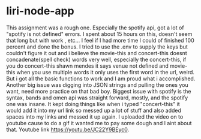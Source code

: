 # liri-node-app
This assignment was a rough one. Especially the spotify api, got a lot of "spotify is not defined" errors. I spent about 15 hours on this, doesn't seem that long but with work , etc... I feel if I had more time I could of finished 100 percent and done the bonus. I tried to use the .env to supply the keys but couldn't figure it out and i believe the movie-this and concert-this doesnt concadenate(spell check) words very well, especially the concert-this, if you do concert-this shawn mendes   it says venue not defined and movie-this when you use multiple words it only uses the first word in the url, weird. But i got all the basic functions to work and I am proud what i accomplished. Another big issue was digging into JSON strings and pulling the ones you want, need more practice on that bad boy. Biggest issue with spotify is the syntax, bands and omen api was straight forward, mostly, and the spotify one was insane. It kept doing things like when i typed "concert-this" it would add it into my url link so messed up a lot of stuff and also added spaces into my links and messed it up again. 
I uploaded the video on to youtube cause to do a gif it wanted me to pay some dough and I aint about that. 
Youtube link https://youtu.be/JC22Y9BEyc0.